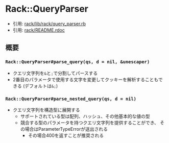 # Rack::QueryParser
- 引用: [rack/lib/rack/query_parser.rb](https://github.com/rack/rack/blob/master/lib/rack/query_parser.rb)
- 引用: [rack/README.rdoc](https://github.com/rack/rack/blob/master/README.rdoc)

## 概要
### `Rack::QueryParser#parse_query(qs, d = nil, &unescaper)`
- クエリ文字列を`&`と`;`で分割してパースする
- 2番目のパラメータで使用する文字を変更してクッキーを解析することもできる (デフォルトは`&;`)

### `Rack::QueryParser#parse_nested_query(qs, d = nil)`
- クエリ文字列を構造型に展開する
  - サポートされている型は配列、ハッシュ、その他基本的な値の型
  - 競合する型のパラメータを持つクエリ文字列を提供することができ、
    その場合はParameterTypeErrorが送出される
    - その場合400を返すことが推奨される
